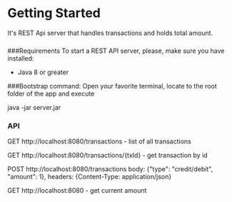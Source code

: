 # Getting Started

It's REST Api server that handles transactions and holds total amount.

###
###Requirements
To start a REST API server, please, make sure you have installed:<br />
- Java 8 or greater

###Bootstrap command:
Open your favorite terminal, locate to the root folder of the app and execute

java -jar server.jar

### API

GET http://localhost:8080/transactions - list of all transactions

GET http://localhost:8080/transactions/{txId} - get transaction by id

POST http://localhost:8080/transactions
body: {"type": "credit/debit", "amount": 1}, headers: {Content-Type: application/json}

GET http://localhost:8080 - get current amount
